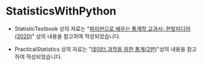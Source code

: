 # StatisticsWithPython

- StatisticTextbook 상의 자료는 "[파이썬으로 배우는 통계학 교과서; 한빛미디어 (2020)](https://www.hanbit.co.kr/store/books/look.php?p_code=B7226175941)" 상의 내용을 참고하여 작성되었습니다.


- PracticalStatistics 상의 자료는 "[데이터 과학을 위한 통계(2판)](https://www.hanbit.co.kr/store/books/look.php?p_code=B2862122581)"상의 내용을 참고하여 작성되었습니다.
